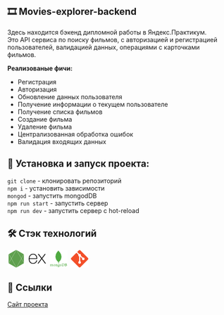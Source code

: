 ## 🎞️ Movies-explorer-backend


Здесь находится бэкенд дипломной работы в Яндекс.Практикум.  
Это API сервиса по поиску фильмов, с авторизацией и регистрацией пользователей, валидацией данных, операциями с карточками фильмов.

**Реализованые фичи:**

- Регистрация
- Авторизация
- Обновление данных пользователя
- Получение информации о текущем пользователе
- Получение списка фильмов
- Создание фильма
- Удаление фильма
- Централизованная обработка ошибок
- Валидация входящих данных

## :stars: Установка и запуск проекта:

`git clone` - клонировать репозиторий  
`npm i` - установить зависимости  
`mongod` - запустить mongodDB  
`npm run start` - запустить сервер  
`npm run dev` - запустить сервер с hot-reload 


## 🛠️ Стэк технологий
<div>
  <img src="https://github.com/devicons/devicon/blob/master/icons/nodejs/nodejs-plain.svg" title="NodeJS" alt="NodeJS" width="40" height="40"/>&nbsp;
  <img src="https://github.com/devicons/devicon/blob/master/icons/express/express-original.svg" title="Express" alt="Express" width="40" height="40"/>&nbsp;
  <img src="https://github.com/devicons/devicon/blob/master/icons/mongodb/mongodb-plain-wordmark.svg" title="MongoDB" alt="MongoDB" width="40" height="40"/>&nbsp;
  <img src="https://github.com/devicons/devicon/blob/master/icons/git/git-plain.svg" title="Git" **alt="Git" width="40" height="40"/>
</div>

## 🔗 Ссылки
[Сайт проекта](https://movies-explorer.app.nomoredomainsicu.ru/)
